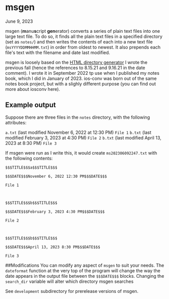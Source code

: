 # msgen
June 9, 2023

msgen (**m**anu**s**cript **gen**erator) converts a series of plain text files into one large text file. To do so, it finds all the plain text files in a specified directory (set as `notes/`) and then writes the contents of each into a new text file (`msYYYYDDMMHHMM.txt`) in order from oldest to newest. It also prepends each file's text with the filename and date last modified. 

msgen is loosely based on the [HTML directory generator](#) I wrote the previous fall (hence the references to 8.15.21 and 9.16.21 in the date comment). I wrote it in September 2022 tp use when I published my notes book, which I did in January of 2023. ios-conv was born out of the same notes book project, but with a slighly different purpose (you can find out more about iosconv here). 
## Example output
Suppose there are three files in the `notes` directory, with the following attributes:

`a.txt` (last modified November 6, 2022 at 12:30 PM)
`File 1`
`b.txt` (last modified February 3, 2023 at 4:30 PM)
`File 2`
`b.txt` (last modified April 13, 2023 at 8:30 PM)
`File 3`

If msgen were run as I write this, it would create `ms202306092247.txt` with the following contents:

```
$$$TITLE$$$a$$$TITLE$$$

$$$DATE$$$November 6, 2022 12:30 PM$$$DATE$$$

File 1



$$$TITLE$$$b$$$TITLE$$$

$$$DATE$$$February 3, 2023 4:30 PM$$$DATE$$$

File 2



$$$TITLE$$$b$$$TITLE$$$

$$$DATE$$$April 13, 2023 8:30 PM$$$DATE$$$

File 3
```
##Modifications
You can modify any aspect of `msgen` to suit your needs. The `dateformat` function at the very top of the program will change the way the date appears in the output file between the `$$$DATE$$$` blocks. Changing the `search_dir` variable will alter which directory msgen searches 

See `development` subdirectory for prerelease versions of msgen.
